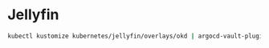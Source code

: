 # Jellyfin

```bash
kubectl kustomize kubernetes/jellyfin/overlays/okd | argocd-vault-plugin generate - | kubectl apply -f -
```
